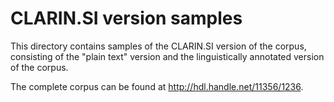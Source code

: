 # CLARIN.SI version samples

This directory contains samples of the CLARIN.SI version of the corpus, consisting of the "plain text" version and the linguistically annotated version of the corpus.

The complete corpus can be found at http://hdl.handle.net/11356/1236.

